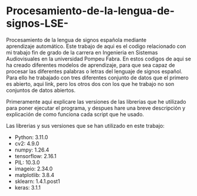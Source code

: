 # Procesamiento-de-la-lengua-de-signos-LSE-
 
Procesamiento de la lengua de signos española mediante aprendizaje automático. Este trabajo de aqui es el codigo relacionado con mi trabajo fin de grado de la carrera en Ingenieria en Sistemas Audiovisuales en la universidad Pompeu Fabra. 
En estos codigos de aqui se ha creado diferentes modelos de aprendizaje, para que sea capaz de procesar las diferentes palabras o letras del lenguaje de signos español. Para ello he trabajado con tres diferentes conjunto de datos que el primero es abierto, aqui link, pero los otros dos con los que he trabajo no son conjuntos de datos abiertos.

Primeramente aqui explicare las versiones de las librerias que he utilizado para poner ejecutar el programa, y despues hare una breve descripción y explicación de como funciona cada script que he usado.

Las librerias y sus versiones que se han utilizado en este trabajo:
- Python: 3.11.0
- cv2: 4.9.0
- numpy: 1.26.4
- tensorflow: 2.16.1
- PIL: 10.3.0
- imageio: 2.34.0
- matplotlib: 3.8.4
- sklearn: 1.4.1.post1
- keras: 3.1.1

